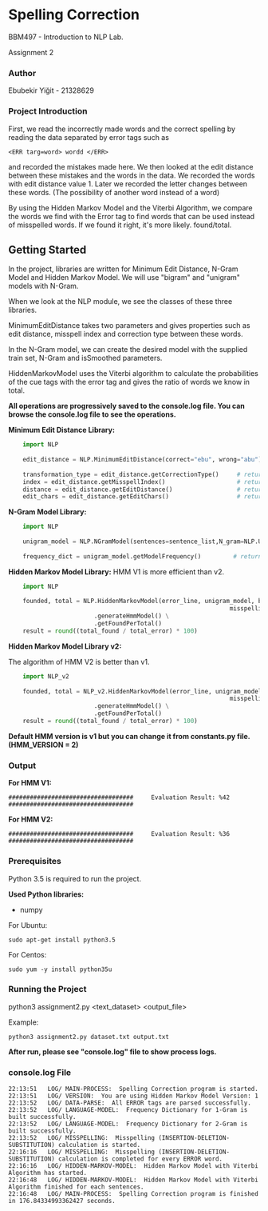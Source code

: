 #  Spelling Correction 

BBM497 - Introduction to NLP Lab.

Assignment 2

### Author
Ebubekir Yiğit - 21328629



### Project Introduction
First, we read the incorrectly made words and the correct spelling 
by reading the data separated by error tags such as 
```
<ERR targ=word> wordd </ERR>
```
and recorded the mistakes made here. 
We then looked at the edit distance between these mistakes and the words in the data. 
We recorded the words with edit distance value 1. 
Later we recorded the letter changes between these words. 
(The possibility of another word instead of a word)

By using the Hidden Markov Model and the Viterbi Algorithm, 
we compare the words we find with the Error tag to find words 
that can be used instead of misspelled words. 
If we found it right, it's more likely. found/total.
## Getting Started

In the project, libraries are written for Minimum Edit Distance, 
N-Gram Model and Hidden Markov Model. We will use "bigram" and "unigram" models with N-Gram.

When we look at the NLP module, we see the classes of these three libraries.

MinimumEditDistance takes two parameters and gives properties such as edit distance, 
misspell index and correction type between these words.

In the N-Gram model, we can create the desired model with the supplied train set, 
N-Gram and isSmoothed parameters.

HiddenMarkovModel uses the Viterbi algorithm to calculate the probabilities of 
the cue tags with the error tag and gives the ratio of words we know in total.

**All operations are progressively saved to the console.log file. 
You can browse the console.log file to see the operations.**


**Minimum Edit Distance Library:**
```python
    import NLP
    
    edit_distance = NLP.MinimumEditDistance(correct="ebu", wrong="abu").calculate()
    
    transformation_type = edit_distance.getCorrectionType()     # returns "substitution"
    index = edit_distance.getMisspellIndex()                    # returns 0
    distance = edit_distance.getEditDistance()                  # returns 1
    edit_chars = edit_distance.getEditChars()                   # returns (e,a)
```


**N-Gram Model Library:**
```python
    import NLP
    
    unigram_model = NLP.NGramModel(sentences=sentence_list,N_gram=NLP.UNIGRAM).createModel()
    
    frequency_dict = unigram_model.getModelFrequency()         # returns N-Gram frequency dict 
```   

**Hidden Markov Model Library:**
HMM V1 is more efficient than v2.
```python
    import NLP
    
    founded, total = NLP.HiddenMarkovModel(error_line, unigram_model, bigram_model,
                                                              misspelling_chars_hash, ins_del_subs_hash, output_file) \
                        .generateHmmModel() \
                        .getFoundPerTotal()
    result = round((total_found / total_error) * 100)
```   

**Hidden Markov Model Library v2:**

The algorithm of HMM V2 is better than v1.
```python
    import NLP_v2
    
    founded, total = NLP_v2.HiddenMarkovModel(error_line, unigram_model, bigram_model,
                                                              misspelling_chars_hash, ins_del_subs_hash, output_file) \
                        .generateHmmModel() \
                        .getFoundPerTotal()
    result = round((total_found / total_error) * 100)
```   

**Default HMM version is v1 but you can change it from constants.py file.
(HMM_VERSION = 2)**


### Output

**For HMM V1:**
```  
###################################     Evaluation Result: %42     ###################################
```  


**For HMM V2:**
```  
###################################     Evaluation Result: %36     ###################################
``` 


### Prerequisites

Python 3.5 is required to run the project. 

**Used Python libraries:**

- numpy


For Ubuntu:

```
sudo apt-get install python3.5
```

For Centos:
```
sudo yum -y install python35u
```

### Running the Project

python3 assignment2.py <text_dataset> <output_file>

Example:
```
python3 assignment2.py dataset.txt output.txt
```

**After run, please see "console.log" file to show process logs.**

### console.log File
```
22:13:51   LOG/ MAIN-PROCESS:  Spelling Correction program is started.
22:13:51   LOG/ VERSION:  You are using Hidden Markov Model Version: 1
22:13:52   LOG/ DATA-PARSE:  All ERROR tags are parsed successfully.
22:13:52   LOG/ LANGUAGE-MODEL:  Frequency Dictionary for 1-Gram is built successfully.
22:13:52   LOG/ LANGUAGE-MODEL:  Frequency Dictionary for 2-Gram is built successfully.
22:13:52   LOG/ MISSPELLING:  Misspelling (INSERTION-DELETION-SUBSTITUTION) calculation is started.
22:16:16   LOG/ MISSPELLING:  Misspelling (INSERTION-DELETION-SUBSTITUTION) calculation is completed for every ERROR word.
22:16:16   LOG/ HIDDEN-MARKOV-MODEL:  Hidden Markov Model with Viterbi Algorithm has started.
22:16:48   LOG/ HIDDEN-MARKOV-MODEL:  Hidden Markov Model with Viterbi Algorithm finished for each sentences.
22:16:48   LOG/ MAIN-PROCESS:  Spelling Correction program is finished in 176.84334993362427 seconds.
```
